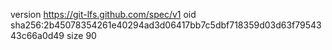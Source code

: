 version https://git-lfs.github.com/spec/v1
oid sha256:2b45078354261e40294ad3d06417bb7c5dbf718359d03d63f7954343c66a0d49
size 90
